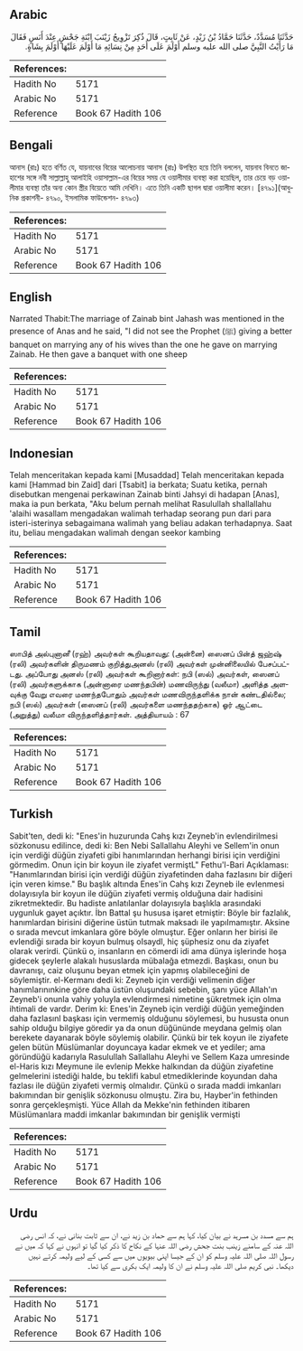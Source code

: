 ## Arabic


<div dir="rtl" lang="ar" style={{fontSize:'larger',backgroundColor:'#f8f9fa',padding:20}}>
حَدَّثَنَا مُسَدَّدٌ، حَدَّثَنَا حَمَّادُ بْنُ زَيْدٍ، عَنْ ثَابِتٍ، قَالَ ذُكِرَ تَزْوِيجُ زَيْنَبَ ابْنَةِ جَحْشٍ عِنْدَ أَنَسٍ فَقَالَ مَا رَأَيْتُ النَّبِيَّ صلى الله عليه وسلم أَوْلَمَ عَلَى أَحَدٍ مِنْ نِسَائِهِ مَا أَوْلَمَ عَلَيْهَا أَوْلَمَ بِشَاةٍ‏.‏
</div>
<div style={{backgroundColor:'#f8f9fa',padding:20, marginBottom: 10}}><table> <thead> <tr> <th>References:</th> <th></th> </tr> </thead> <tbody><tr><td>Hadith No</td><td>5171</td></tr><tr><td>Arabic No</td><td>5171</td></tr><tr><td>Reference</td><td>Book 67 Hadith 106</td></tr></tbody></table></div>

## Bengali


<div dir="ltr" lang="bn" style={{fontSize:'larger',backgroundColor:'#f8f9fa',padding:20}}>
আনাস (রাঃ) হতে বর্ণিত যে, যায়নাবের বিয়ের আলোচনায় আনাস (রাঃ) উপস্থিত হয়ে তিনি বললেন, যায়নাব বিনতে জাহাশের সঙ্গে নবী সাল্লাল্লাহু আলাইহি ওয়াসাল্লাম-এর বিয়ের সময় যে ওয়ালীমার ব্যবস্থা করা হয়েছিল, তার চেয়ে বড় ওয়ালীমার ব্যবস্থা তাঁর অন্য কোন স্ত্রীর বিয়েতে আমি দেখিনি। এতে তিনি একটি ছাগল দ্বারা ওয়ালীমা করেন। [৪৭৯১](আধুনিক প্রকাশনী- ৪৭৯০, ইসলামিক ফাউন্ডেশন- ৪৭৯৩)
</div>
<div style={{backgroundColor:'#f8f9fa',padding:20, marginBottom: 10}}><table> <thead> <tr> <th>References:</th> <th></th> </tr> </thead> <tbody><tr><td>Hadith No</td><td>5171</td></tr><tr><td>Arabic No</td><td>5171</td></tr><tr><td>Reference</td><td>Book 67 Hadith 106</td></tr></tbody></table></div>

## English


<div dir="ltr" lang="en" style={{fontSize:'larger',backgroundColor:'#f8f9fa',padding:20}}>
Narrated Thabit:The marriage of Zainab bint Jahash was mentioned in the presence of Anas and he said, "I did not see the Prophet (ﷺ) giving a better banquet on marrying any of his wives than the one he gave on marrying Zainab. He then gave a banquet with one sheep
</div>
<div style={{backgroundColor:'#f8f9fa',padding:20, marginBottom: 10}}><table> <thead> <tr> <th>References:</th> <th></th> </tr> </thead> <tbody><tr><td>Hadith No</td><td>5171</td></tr><tr><td>Arabic No</td><td>5171</td></tr><tr><td>Reference</td><td>Book 67 Hadith 106</td></tr></tbody></table></div>

## Indonesian


<div dir="ltr" lang="id" style={{fontSize:'larger',backgroundColor:'#f8f9fa',padding:20}}>
Telah menceritakan kepada kami [Musaddad] Telah menceritakan kepada kami [Hammad bin Zaid] dari [Tsabit] ia berkata; Suatu ketika, pernah disebutkan mengenai perkawinan Zainab binti Jahsyi di hadapan [Anas], maka ia pun berkata, "Aku belum pernah melihat Rasulullah shallallahu 'alaihi wasallam mengadakan walimah terhadap seorang pun dari para isteri-isterinya sebagaimana walimah yang beliau adakan terhadapnya. Saat itu, beliau mengadakan walimah dengan seekor kambing
</div>
<div style={{backgroundColor:'#f8f9fa',padding:20, marginBottom: 10}}><table> <thead> <tr> <th>References:</th> <th></th> </tr> </thead> <tbody><tr><td>Hadith No</td><td>5171</td></tr><tr><td>Arabic No</td><td>5171</td></tr><tr><td>Reference</td><td>Book 67 Hadith 106</td></tr></tbody></table></div>

## Tamil


<div dir="ltr" lang="ta" style={{fontSize:'larger',backgroundColor:'#f8f9fa',padding:20}}>
ஸாபித் அல்புனானீ (ரஹ்) அவர்கள் கூறியதாவது: (அன்னை) ஸைனப் பின்த் ஜஹ்ஷ் (ரலி) அவர்களின் திருமணம் குறித்துஅனஸ் (ரலி) அவர்கள் முன்னிலையில் பேசப்பட்டது. அப்போது அனஸ் (ரலி) அவர்கள் கூறினார்கள்: நபி (ஸல்) அவர்கள், ஸைனப் (ரலி) அவர்களுக்காக (அன்னாரை மணந்தபின்) மணவிருந்து (வலீமா) அளித்த அளவுக்கு வேறு எவரை மணந்தபோதும் அவர்கள் மணவிருந்தளிக்க நான் கண்டதில்லை; நபி (ஸல்) அவர்கள் (ஸைனப் (ரலி) அவர்களை மணந்ததற்காக) ஓர் ஆட்டை (அறுத்து) வலீமா விருந்தளித்தார்கள். அத்தியாயம் : 67
</div>
<div style={{backgroundColor:'#f8f9fa',padding:20, marginBottom: 10}}><table> <thead> <tr> <th>References:</th> <th></th> </tr> </thead> <tbody><tr><td>Hadith No</td><td>5171</td></tr><tr><td>Arabic No</td><td>5171</td></tr><tr><td>Reference</td><td>Book 67 Hadith 106</td></tr></tbody></table></div>

## Turkish


<div dir="ltr" lang="tr" style={{fontSize:'larger',backgroundColor:'#f8f9fa',padding:20}}>
Sabit'ten, dedi ki: "Enes'in huzurunda Cahş kızı Zeyneb'in evIendirilmesi sözkonusu edilince, dedi ki: Ben Nebi Sallallahu Aleyhi ve Sellem'in onun için verdiği düğün ziyafeti gibi hanımIarından herhangi birisi için verdiğini görmedim. Onun için bir koyun ile ziyafet vermiştL" Fethu'l-Bari Açıklaması: "HanımIarından birisi için verdiği düğün ziyafetinden daha fazIasını bir diğeri için veren kimse." Bu başlık altında Enes'in Cahş kızı Zeyneb ile evIenmesi doIayısıyIa bir koyun ile düğün ziyafeti vermiş oIduğuna dair hadisini zikretmektedir. Bu hadiste anIatıIanIar doIayısıyla başlıkla arasındaki uygunIuk gayet açıktır. İbn Battal şu hususa işaret etmiştir: Böyle bir fazlalık, hanımlardan birisini diğerine üstün tutmak maksadı ile yapıImamıştır. Aksine o sırada mevcut imkanlara göre böyle olmuştur. Eğer onIarın her birisi ile evIendiği sırada bir koyun bulmuş oIsaydl, hiç şüphesiz onu da ziyafet oIarak verirdi. Çünkü o, insanIarın en cömerdi idi ama dünya işIerinde hoşa gidecek şeyIerIe alakalı hususlarda mübaIağa etmezdi. Başkası, onun bu davranışı, caiz oIuşunu beyan etmek için yapmış olabileceğini de söylemiştir. el-Kermanı dedi ki: Zeyneb için verdiği velimenin diğer hanımIarınınkine göre daha üstün oluşundaki sebebin, şanı yüce AlIah'ın Zeyneb'i onunIa vahiy yoIuyIa evIendirmesi nimetine şükretmek için oIma ihtimali de vardır. Derim ki: Enes'in Zeyneb için verdiği düğün yemeğinden daha fazIasınl başkası için vermemiş olduğunu söylemesi, bu hususta onun sahip olduğu bilgiye göredir ya da onun düğününde meydana gelmiş olan berekete dayanarak böyle söylemiş olabilir. Çünkü bir tek koyun ile ziyafete gelen bütün Müslümanlar doyuncaya kadar ekmek ve et yediler; ama göründüğü kadarıyla Rasulullah Sallallahu Aleyhi ve Sellem Kaza umresinde el-Haris kızı Meymune ile evlenip Mekke halkından da düğün ziyafetine gelmelerini istediği halde, bu teklifi kabul etmediklerinde koyundan daha fazlası ile düğün ziyafeti vermiş olmalıdır. Çünkü o sırada maddi imkanları bakımından bir genişlik sözkonusu olmuştu. Zira bu, Hayber'in fethinden sonra gerçekleşmişti. Yüce Allah da Mekke'nin fethinden itibaren Müslümanlara maddi imkanlar bakımından bir genişlik vermişti
</div>
<div style={{backgroundColor:'#f8f9fa',padding:20, marginBottom: 10}}><table> <thead> <tr> <th>References:</th> <th></th> </tr> </thead> <tbody><tr><td>Hadith No</td><td>5171</td></tr><tr><td>Arabic No</td><td>5171</td></tr><tr><td>Reference</td><td>Book 67 Hadith 106</td></tr></tbody></table></div>

## Urdu


<div dir="rtl" lang="ur" style={{fontSize:'larger',backgroundColor:'#f8f9fa',padding:20}}>
ہم سے مسدد بن مسرہد نے بیان کیا، کہا ہم سے حماد بن زید نے، ان سے ثابت بنانی نے، کہ انس رضی اللہ عنہ کے سامنے زینب بنت جحش رضی اللہ عنہا کے نکاح کا ذکر کیا گیا تو انہوں نے کہا کہ میں نے رسول اللہ صلی اللہ علیہ وسلم کو ان کے جیسا اپنی بیویوں میں سے کسی کے لیے ولیمہ کرتے نہیں دیکھا۔ نبی کریم صلی اللہ علیہ وسلم نے ان کا ولیمہ ایک بکری سے کیا تھا۔
</div>
<div style={{backgroundColor:'#f8f9fa',padding:20, marginBottom: 10}}><table> <thead> <tr> <th>References:</th> <th></th> </tr> </thead> <tbody><tr><td>Hadith No</td><td>5171</td></tr><tr><td>Arabic No</td><td>5171</td></tr><tr><td>Reference</td><td>Book 67 Hadith 106</td></tr></tbody></table></div>
